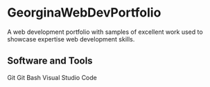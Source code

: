 # GeorginaWebDevPortfolio
A web development portfolio with samples of excellent work used to showcase expertise web development skills. 

## Software and Tools
 Git
 Git Bash
 Visual Studio Code
 
